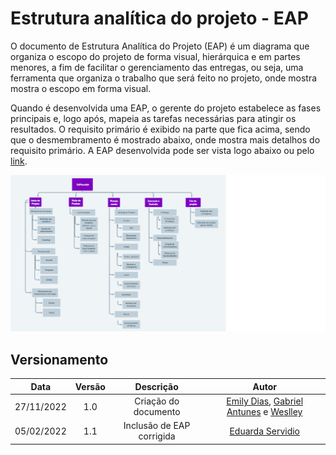 # Estrutura analítica do projeto - EAP

O documento de Estrutura Analítica do Projeto (EAP) é um diagrama que organiza o escopo do projeto de forma visual, hierárquica e em partes menores, a fim de facilitar o gerenciamento das entregas, ou seja, uma ferramenta que organiza o trabalho que será feito no projeto, onde mostra mostra o escopo em forma visual.

Quando é desenvolvida uma EAP, o gerente do projeto estabelece as fases principais e, logo após, mapeia as tarefas necessárias para atingir os resultados. O requisito primário é exibido na parte que fica acima, sendo que o desmembramento é mostrado abaixo, onde mostra mais detalhos do requisito primário. A EAP desenvolvida pode ser vista logo abaixo ou pelo <a href="https://whimsical.com/eap-Btqm6VqaSuXa4VX4YxReMz">link</a>.

[![EAP][2]][1]

[1]: ../assets/produto/EAP.png "Clique para ampliar"
[2]: ../assets/produto/EAP.png

## Versionamento

|    Data    | Versão |      Descrição       |                                                               Autor                                                               |
| :--------: | :----: | :------------------: | :-------------------------------------------------------------------------------------------------------------------------------: |
| 27/11/2022 |  1.0   | Criação do documento | [Emily Dias](https://github.com/emysdias), [Gabriel Antunes](https://github.com/flyerjohn) e [Weslley](https://github.com/weslley17w) |
| 05/02/2022 |  1.1   | Inclusão de EAP corrigida | [Eduarda Servidio](https://github.com/ServidioEC)|
